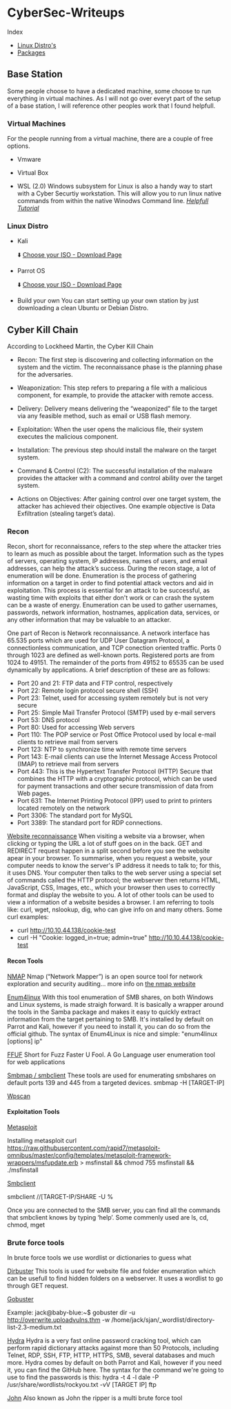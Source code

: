 # CyberSec-Writeups
Index

- [Linux Distro's](#linux-distro)
- [Packages](#packages)

## Base Station
Some people choose to have a dedicated machine, some choose to run everything in virtual machines. As I will not go over everyt part of the setup of a base station, I will reference other peoples work that I found helpfull.

### Virtual Machines
For the people running from a virtual machine, there are a couple of free options. 
- Vmware
  
- Virtual Box

- WSL (2.0)
Windows subsystem for Linux is also a handy way to start with a Cyber Securtiy workstation. This will allow you to run linux native commands from within the native Winodws Command line.
_[Helpfull Tutorial](https://medium.com/@gulfsteve/hacking-with-wsl2-ede3e649e08d)_

### Linux Distro

- Kali
  
    :arrow_down: [Choose your ISO - Download Page](https://www.kali.org/get-kali/#kali-platforms)
- Parrot OS

    :arrow_down: [Choose your ISO - Download Page](https://parrotsec.org/download/)
- Build your own
    You can start setting up your own station by just downloading a clean Ubuntu or Debian Distro.


## Cyber Kill Chain
According to Lockheed Martin, the Cyber Kill Chain
- Recon: The first step is discovering and collecting information on the system and the victim. The reconnaissance phase is the planning phase for the adversaries.

- Weaponization: This step refers to preparing a file with a malicious component, for example, to provide the attacker with remote access.

- Delivery: Delivery means delivering the “weaponized” file to the target via any feasible method, such as email or USB flash memory.

- Exploitation: When the user opens the malicious file, their system executes the malicious component.

- Installation: The previous step should install the malware on the target system.

- Command & Control (C2): The successful installation of the malware provides the attacker with a command and control ability over the target system.

- Actions on Objectives: After gaining control over one target system, the attacker has achieved their objectives. One example objective is Data Exfiltration (stealing target’s data).


### Recon
Recon, short for reconnaissance, refers to the step where the attacker tries to learn as much as possible about the target. Information such as the types of servers, operating system, IP addresses, names of users, and email addresses, can help the attack’s success.
During the recon stage, a lot of enumeration will be done. Enumeration is the process of gathering information on a target in order to find potential attack vectors and aid in exploitation. This process is essential for an attack to be successful, as wasting time with exploits that either don't work or can crash the system can be a waste of energy. Enumeration can be used to gather usernames, passwords, network information, hostnames, application data, services, or any other information that may be valuable to an attacker.

One part of Recon is Network reconnaissance. A network interface has 65.535 ports which are used for UDP User Datagram Protocol, a connectionless communication, and TCP conection oriented traffic. 
Ports 0 through 1023 are defined as well-known ports. Registered ports are from 1024 to 49151. The remainder of the ports from 49152 to 65535 can be used dynamically by applications. A brief description of these are as follows:
- Port 20 and 21: FTP data and FTP control, respectively
- Port 22: Remote login protocol secure shell (SSH)
- Port 23: Telnet, used for accessing system remotely but is not very secure
- Port 25: Simple Mail Transfer Protocol (SMTP) used by e-mail servers
- Port 53: DNS protocol
- Port 80: Used for accessing Web servers
- Port 110: The POP service or Post Office Protocol used by local e-mail clients to retrieve mail from servers
- Port 123: NTP to synchronize time with remote time servers
- Port 143: E-mail clients can use the Internet Message Access Protocol (IMAP) to retrieve mail from servers
- Port 443: This is the Hypertext Transfer Protocol (HTTP) Secure that combines the HTTP with a cryptographic protocol, which can be used for payment transactions and other secure transmission of data from Web pages.
- Port 631: The Internet Printing Protocol (IPP) used to print to printers located remotely on the network
- Port 3306: The standard port for MySQL
- Port 3389: The standard port for RDP connections.

<ins>Website reconnaissance</ins>
When visiting a website via a browser, when clicking or typing the URL a lot of stuff goes on in the back. GET and REDIRECT request happen in a split second before you see the website apear in your browser.
To summarise, when you request a website, your computer needs to know the server's IP address it needs to talk to; for this, it uses DNS. Your computer then talks to the web server using a special set of commands called the HTTP protocol; the webserver then returns HTML, JavaScript, CSS, Images, etc., which your browser then uses to correctly format and display the website to you.
A lot of other tools can be used to view a information of a website besides a browser. I am referring to tools like: curl, wget, nslookup, dig, who can give info on and many others. 
Some curl examples:
- curl http://10.10.44.138/cookie-test
- curl -H "Cookie: logged_in=true; admin=true" http://10.10.44.138/cookie-test


#### Recon Tools
<ins>NMAP</ins>
Nmap (“Network Mapper”) is an open source tool for network exploration and security auditing... more info on [the nmap website ](https://nmap.org)

<ins>Enum4linux</ins>
With this tool enumeration of SMB shares, on both Windows and Linux systems, is made straigh forward. It is basically a wrapper around the tools in the Samba package and makes it easy to quickly extract information from the target pertaining to SMB. It's installed by default on Parrot and Kali, however if you need to install it, you can do so from the official github.
The syntax of Enum4Linux is nice and simple: "enum4linux [options] ip"

<ins>FFUF</ins>
Short for Fuzz Faster U Fool. A Go Language user enumeration tool for web applications

<ins>Smbmap / smbclient</ins>
These tools are used for enumerating smbshares on default ports 139 and 445 from a targeted devices.
    smbmap -H [TARGET-IP]

<ins>Wpscan</ins>


#### Exploitation Tools
<ins>Metasploit</ins>

Installing metasploit 
curl https://raw.githubusercontent.com/rapid7/metasploit-omnibus/master/config/templates/metasploit-framework-wrappers/msfupdate.erb > msfinstall && chmod 755 msfinstall && ./msfinstall

<ins>Smbclient</ins>

smbclient //[TARGET-IP/SHARE -U %

Once you are connected to the SMB server, you can find all the commands that smbclient knows by typing ‘help’. Some commenly used are ls, cd, chmod, mget

### Brute force tools
In brute force tools we use wordlist or dictionaries to guess what

<ins>Dirbuster</ins>
This tools is used for website file and folder enumeration which can be usefull to find hidden folders on a webserver. It uses a wordlist to go through GET request.


<ins>Gobuster</ins>

Example:
jack@baby-blue:~$ gobuster dir -u http://overwrite.uploadvulns.thm -w /home/jack/sjan/_wordlist/directory-list-2.3-medium.txt

<ins>Hydra</ins>
Hydra is a very fast online password cracking tool, which can perform rapid dictionary attacks against more than 50 Protocols, including Telnet, RDP, SSH, FTP, HTTP, HTTPS, SMB, several databases and much more. Hydra comes by default on both Parrot and Kali, however if you need it, you can find the GitHub here.
The syntax for the command we're going to use to find the passwords is this:
hydra -t 4 -l dale -P /usr/share/wordlists/rockyou.txt -vV [TARGET IP] ftp

<ins>John</ins>
Also known as John the ripper is a multi brute force tool




